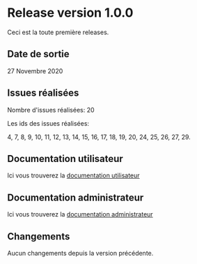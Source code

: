 # Release version 1.0.0

Ceci est la toute première releases.

## Date de sortie

27 Novembre 2020

## Issues réalisées

Nombre d'issues réalisées: 20

Les ids des issues réalisées:

4, 7, 8, 9, 10, 11, 12, 13, 14, 15, 16, 17, 18, 19, 20, 24, 25, 26, 27, 29.

## Documentation utilisateur

Ici vous trouverez la [documentation utilisateur](https://github.com/smelezan/g2-eq1_release/blob/main/Documentation.md)

## Documentation administrateur

Ici vous trouverez la [documentation administrateur](https://github.com/smelezan/g2-eq1_release/blob/main/Documentation.md)

## Changements

Aucun changements depuis la version précédente.
